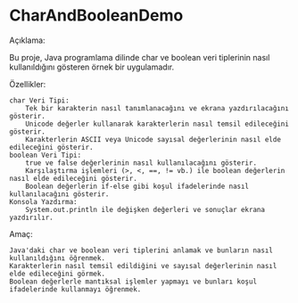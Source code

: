 # CharAndBooleanDemo
 Açıklama:

Bu proje, Java programlama dilinde char ve boolean veri tiplerinin nasıl kullanıldığını gösteren örnek bir uygulamadır.

Özellikler:

    char Veri Tipi:
        Tek bir karakterin nasıl tanımlanacağını ve ekrana yazdırılacağını gösterir.
        Unicode değerler kullanarak karakterlerin nasıl temsil edileceğini gösterir.
        Karakterlerin ASCII veya Unicode sayısal değerlerinin nasıl elde edileceğini gösterir.
    boolean Veri Tipi:
        true ve false değerlerinin nasıl kullanılacağını gösterir.
        Karşılaştırma işlemleri (>, <, ==, != vb.) ile boolean değerlerin nasıl elde edileceğini gösterir.
        Boolean değerlerin if-else gibi koşul ifadelerinde nasıl kullanılacağını gösterir.
    Konsola Yazdırma:
        System.out.println ile değişken değerleri ve sonuçlar ekrana yazdırılır.

Amaç:

    Java'daki char ve boolean veri tiplerini anlamak ve bunların nasıl kullanıldığını öğrenmek.
    Karakterlerin nasıl temsil edildiğini ve sayısal değerlerinin nasıl elde edileceğini görmek.
    Boolean değerlerle mantıksal işlemler yapmayı ve bunları koşul ifadelerinde kullanmayı öğrenmek.
